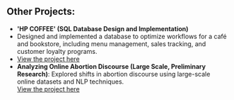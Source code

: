 ## Other Projects:
- **'HP COFFEE' (SQL Database Design and Implementation)**
- Designed and implemented a database to optimize workflows for a café and bookstore, including menu management, sales tracking, and customer loyalty programs.  
- [View the project here](https://github.com/ecg1331/db_autumn2024/tree/main)
- **Analyzing Online Abortion Discourse (Large Scale, Preliminary Research)**:
  Explored shifts in abortion discourse using large-scale online datasets and NLP techniques.  
  [View the project here](https://github.com/macs30123-s24/final-project-online_abortion_discourse)

  
